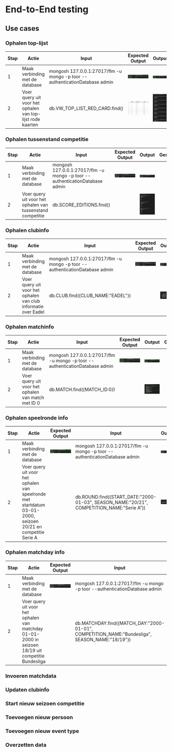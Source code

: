 # End-to-End testing

## Use cases

### Ophalen top-lijst

| Stap | Actie                                                      | Input                                                                       | Expected Output                                                                   | Output                                                                           | Geslaagd |
|------|------------------------------------------------------------|-----------------------------------------------------------------------------|-----------------------------------------------------------------------------------|----------------------------------------------------------------------------------|----------|
| 1    | Maak verbinding met de database                            | mongosh 127.0.0.1:27017/flm -u mongo -p toor --authenticationDatabase admin | ![Database connection](images/test_results/verbinding-resultaat.png)              | ![Database connection](images/test_results/verbinding-resultaat.png)             |          |
| 2    | Voer query uit voor het ophalen van top-lijst rode kaarten | db.VW_TOP_LIST_RED_CARD.find()                                              | ![Ophalen top-lijst expected](images/test_results/ophalen-top-lijst-expected.png) | ![Ophalen top-lijst result](images/test_results/ophalen-top-lijst-resultaat.png) |          |

### Ophalen tussenstand competitie

| Stap | Actie                                                      | Input                                                                       | Expected Output                                                      | Output                                                                                                     | Geslaagd |
|------|------------------------------------------------------------|-----------------------------------------------------------------------------|----------------------------------------------------------------------|------------------------------------------------------------------------------------------------------------|----------|
| 1    | Maak verbinding met de database                            | mongosh 127.0.0.1:27017/flm -u mongo -p toor --authenticationDatabase admin | ![Database connection](images/test_results/verbinding-resultaat.png) | ![Database connection](images/test_results/verbinding-resultaat.png)                                       |          |
| 2    | Voer query uit voor het ophalen van tussenstand competitie | db.SCORE_EDITIONS.find()                                                    |                                                                      | ![Ophalen tussenstand competitie result](images/test_results/ophalen-tussenstand-competitie-resultaat.png) |          |

### Ophalen clubinfo

| Stap | Actie                                                          | Input                                                                       | Expected Output                                                      | Output                                                                     | Geslaagd |
|------|----------------------------------------------------------------|-----------------------------------------------------------------------------|----------------------------------------------------------------------|----------------------------------------------------------------------------|----------|
| 1    | Maak verbinding met de database                                | mongosh 127.0.0.1:27017/flm -u mongo -p toor --authenticationDatabase admin | ![Database connection](images/test_results/verbinding-resultaat.png) | ![Database verbinding](images/test_results/verbinding-resultaat.png)       |          |
| 2    | Voer query uit voor het ophalen van club informatie over Eadel | db.CLUB.find({CLUB_NAME:"EADEL"})                                           |                                                                      | ![Database verbinding](images/test_results/ophalen-clubinfo-resultaat.png) |          |

### Ophalen matchinfo

| Stap | Actie                                              | Input                                                                       | Expected Output                                                      | Output                                                                      | Geslaagd |
|------|----------------------------------------------------|-----------------------------------------------------------------------------|----------------------------------------------------------------------|-----------------------------------------------------------------------------|----------|
| 1    | Maak verbinding met de database                    | mongosh 127.0.0.1:27017/flm -u mongo -p toor --authenticationDatabase admin | ![Database connection](images/test_results/verbinding-resultaat.png) | ![Database verbinding](images/test_results/verbinding-resultaat.png)        |          |
| 2    | Voer query uit voor het ophalen van match met ID 0 | db.MATCH.find({MATCH_ID:0})                                                 |                                                                      | ![Database verbinding](images/test_results/ophalen-matchinfo-resultaat.png) |          |

### Ophalen speelronde info

| Stap | Actie                                                                                                         | Expected Output                                                      | Input                                                                                     | Output                                                                           | Geslaagd |
|------|---------------------------------------------------------------------------------------------------------------|----------------------------------------------------------------------|-------------------------------------------------------------------------------------------|----------------------------------------------------------------------------------|----------|
| 1    | Maak verbinding met de database                                                                               | ![Database connection](images/test_results/verbinding-resultaat.png) | mongosh 127.0.0.1:27017/flm -u mongo -p toor --authenticationDatabase admin               | ![Database verbinding](images/test_results/verbinding-resultaat.png)             |          |
| 2    | Voer query uit voor het ophalen van speelronde met startdatum 03-01-2000, seizoen 20/21 en competitie Serie A |                                                                      | db.ROUND.find({START_DATE:"2000-01-03", SEASON_NAME:"20/21", COMPETITION_NAME:"Serie A”}) | ![Database verbinding](images/test_results/ophalen-speelrondeinfo-resultaat.png) |          |

### Ophalen matchday info

| Stap | Actie                                                                                              | Expected Output                                                      | Input                                                                                          | Output                                                                         | Geslaagd |
|------|----------------------------------------------------------------------------------------------------|----------------------------------------------------------------------|------------------------------------------------------------------------------------------------|--------------------------------------------------------------------------------|----------|
| 1    | Maak verbinding met de database                                                                    | ![Database connection](images/test_results/verbinding-resultaat.png) | mongosh 127.0.0.1:27017/flm -u mongo -p toor --authenticationDatabase admin                    | ![Database verbinding](images/test_results/verbinding-resultaat.png)           |          |
| 2    | Voer query uit voor het ophalen van matchday 01-01-2000 in seizoen 18/19 uit competitie Bundesliga |                                                                      | db.MATCHDAY.find({MATCH_DAY:"2000-01-01", COMPETITION_NAME:"Bundesliga", SEASON_NAME:"18/19"}) | ![Database verbinding](images/test_results/ophalen-matchdayinfo-resultaat.png) |          |

### Invoeren matchdata

### Updaten clubinfo

### Start nieuw seizoen competitie

### Toevoegen nieuw persoon

### Toevoegen nieuw event type

### Overzetten data